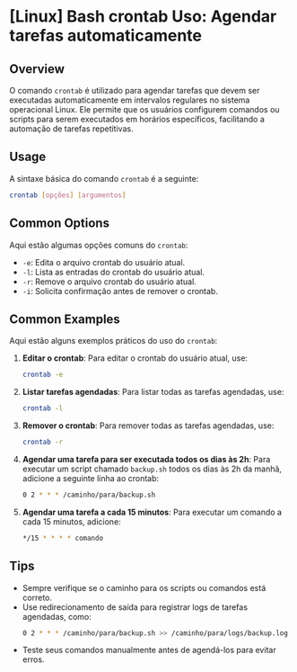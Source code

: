 # [Linux] Bash crontab Uso: Agendar tarefas automaticamente

## Overview
O comando `crontab` é utilizado para agendar tarefas que devem ser executadas automaticamente em intervalos regulares no sistema operacional Linux. Ele permite que os usuários configurem comandos ou scripts para serem executados em horários específicos, facilitando a automação de tarefas repetitivas.

## Usage
A sintaxe básica do comando `crontab` é a seguinte:

```bash
crontab [opções] [argumentos]
```

## Common Options
Aqui estão algumas opções comuns do `crontab`:

- `-e`: Edita o arquivo crontab do usuário atual.
- `-l`: Lista as entradas do crontab do usuário atual.
- `-r`: Remove o arquivo crontab do usuário atual.
- `-i`: Solicita confirmação antes de remover o crontab.

## Common Examples
Aqui estão alguns exemplos práticos do uso do `crontab`:

1. **Editar o crontab**:
   Para editar o crontab do usuário atual, use:
   ```bash
   crontab -e
   ```

2. **Listar tarefas agendadas**:
   Para listar todas as tarefas agendadas, use:
   ```bash
   crontab -l
   ```

3. **Remover o crontab**:
   Para remover todas as tarefas agendadas, use:
   ```bash
   crontab -r
   ```

4. **Agendar uma tarefa para ser executada todos os dias às 2h**:
   Para executar um script chamado `backup.sh` todos os dias às 2h da manhã, adicione a seguinte linha ao crontab:
   ```bash
   0 2 * * * /caminho/para/backup.sh
   ```

5. **Agendar uma tarefa a cada 15 minutos**:
   Para executar um comando a cada 15 minutos, adicione:
   ```bash
   */15 * * * * comando
   ```

## Tips
- Sempre verifique se o caminho para os scripts ou comandos está correto.
- Use redirecionamento de saída para registrar logs de tarefas agendadas, como:
  ```bash
  0 2 * * * /caminho/para/backup.sh >> /caminho/para/logs/backup.log 2>&1
  ```
- Teste seus comandos manualmente antes de agendá-los para evitar erros.
